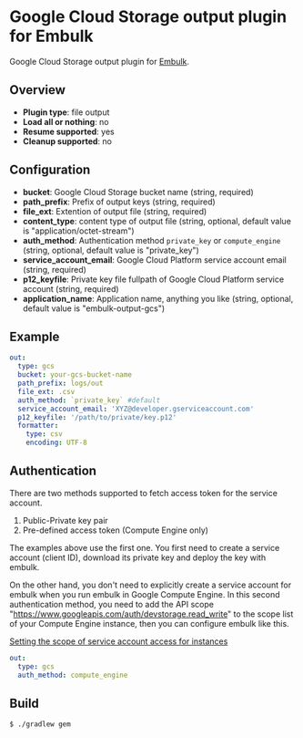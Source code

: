# Google Cloud Storage output plugin for Embulk

Google Cloud Storage output plugin for [Embulk](https://github.com/embulk/embulk).

## Overview

* **Plugin type**: file output
* **Load all or nothing**: no
* **Resume supported**: yes
* **Cleanup supported**: no

## Configuration

- **bucket**: Google Cloud Storage bucket name (string, required)
- **path_prefix**: Prefix of output keys (string, required)
- **file_ext**: Extention of output file (string, required)
- **content_type**: content type of output file (string, optional, default value is "application/octet-stream")
- **auth_method**: Authentication method `private_key` or `compute_engine` (string, optional, default value is "private_key")
- **service_account_email**: Google Cloud Platform service account email (string, required)
- **p12_keyfile**: Private key file fullpath of Google Cloud Platform service account (string, required)
- **application_name**: Application name, anything you like (string, optional, default value is "embulk-output-gcs")

## Example

```yaml
out:
  type: gcs
  bucket: your-gcs-bucket-name
  path_prefix: logs/out
  file_ext: .csv
  auth_method: `private_key` #default
  service_account_email: 'XYZ@developer.gserviceaccount.com'
  p12_keyfile: '/path/to/private/key.p12'
  formatter:
    type: csv
    encoding: UTF-8
```

## Authentication

There are two methods supported to fetch access token for the service account.

1. Public-Private key pair
2. Pre-defined access token (Compute Engine only)

The examples above use the first one.  You first need to create a service account (client ID),
download its private key and deploy the key with embulk.

On the other hand, you don't need to explicitly create a service account for embulk when you
run embulk in Google Compute Engine. In this second authentication method, you need to
add the API scope "https://www.googleapis.com/auth/devstorage.read_write" to the scope list of your
Compute Engine instance, then you can configure embulk like this.

[Setting the scope of service account access for instances](https://cloud.google.com/compute/docs/authentication)

```yaml
out:
  type: gcs
  auth_method: compute_engine
```

## Build

```
$ ./gradlew gem
```
